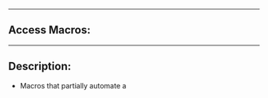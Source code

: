 ------------------------------------------------------------------------------------------------------------------------------
## Access Macros:
------------------------------------------------------------------------------------------------------------------------------
## Description:
* Macros that partially automate a 


